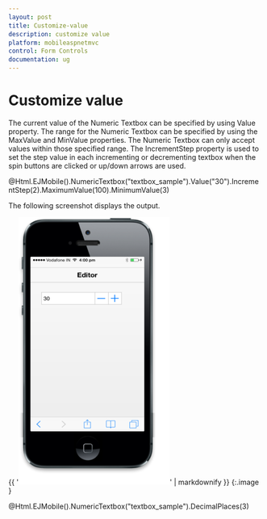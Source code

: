 ```yaml
---
layout: post
title: Customize-value
description: customize value
platform: mobileaspnetmvc
control: Form Controls
documentation: ug
---
```


# Customize value

The current value of the Numeric Textbox can be specified by using Value property. The range for the Numeric Textbox can be specified by using the MaxValue and MinValue properties. The Numeric Textbox can only accept values within those specified range. The IncrementStep property is used to set the step value in each incrementing or decrementing textbox when the spin buttons are clicked or up/down arrows are used.



@Html.EJMobile().NumericTextbox("textbox_sample").Value("30").IncrementStep(2).MaximumValue(100).MinimumValue(3)



The following screenshot displays the output.

{{ '![C:/Users/isuriyar/AppData/Local/Temp/SNAGHTMLd87e051.PNG](Customize-value_images/Customize-value_img1.png)' | markdownify }}
{:.image }




@Html.EJMobile().NumericTextbox("textbox_sample").DecimalPlaces(3)



